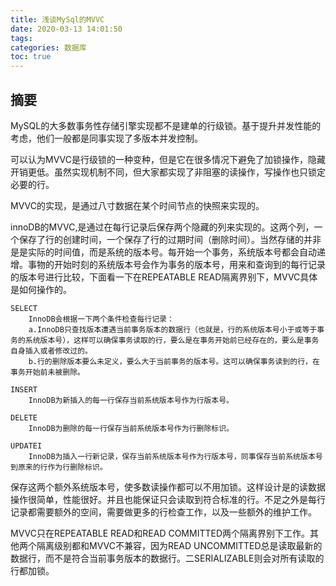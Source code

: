 ```yaml
---
title: 浅谈MySql的MVVC
date: 2020-03-13 14:01:50
tags:
categories: 数据库
toc: true
---
```


## 摘要
MySQL的大多数事务性存储引擎实现都不是建单的行级锁。基于提升并发性能的考虑，他们一般都是同事实现了多版本并发控制。

可以认为MVVC是行级锁的一种变种，但是它在很多情况下避免了加锁操作，隐藏开销更低。虽然实现机制不同，但大家都实现了非阻塞的读操作，写操作也只锁定必要的行。

MVVC的实现，是通过八寸数据在某个时间节点的快照来实现的。

innoDB的MVVC,是通过在每行记录后保存两个隐藏的列来实现的。这两个列，一个保存了行的创建时间，一个保存了行的过期时间（删除时间）。当然存储的并非是是实际的时间值，而是系统的版本号。每开始一个事务，系统版本号都会自动递增。事物的开始时刻的系统版本号会作为事务的版本号，用来和查询到的每行记录的版本号进行比较，下面看一下在REPEATABLE READ隔离界别下，MVVC具体是如何操作的。



```
SELECT 
    InnoDB会根据一下两个条件检查每行记录：
    a.InnoDB只查找版本遭遇当前事务版本的数据行（也就是，行的系统版本号小于或等于事务的系统版本号），这样可以确保事务读取的行，要么是在事务开始前已经存在的，要么是事务自身插入或者修改过的。
    b.行的删除版本要么未定义，要么大于当前事务的版本号。这可以确保事务读到的行，在事务开始前未被删除。

INSERT
    InnoDB为新插入的每一行保存当前系统版本号作为行版本号。

DELETE
    InnoDB为删除的每一行保存当前系统版本号作为行删除标识。

UPDATEI
    InnoDB为插入一行新记录，保存当前系统版本号作为行版本号，同事保存当前系统版本号到原来的行作为行删除标识。    
```

保存这两个额外系统版本号，使多数读操作都可以不用加锁。这样设计是的读数据操作很简单，性能很好。并且也能保证只会读取到符合标准的行。不足之外是每行记录都需要额外的空间，需要做更多的行检查工作，以及一些额外的维护工作。

MVVC只在REPEATABLE READ和READ COMMITTED两个隔离界别下工作。其他两个隔离级别都和MVVC不兼容，因为READ UNCOMMITTED总是读取最新的数据行，而不是符合当前事务版本的数据行。二SERIALIZABLE则会对所有读取的行都加锁。